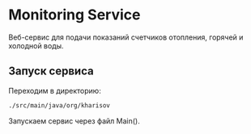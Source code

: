 # Monitoring Service

Веб-сервис для подачи показаний счетчиков отопления, горячей и холодной воды.

## Запуск сервиса

Переходим в директорию:
```bash
./src/main/java/org/kharisov
```

Запускаем сервис через файл Main().
